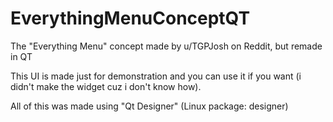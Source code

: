 # EverythingMenuConceptQT
The "Everything Menu" concept made by u/TGPJosh on Reddit, but remade in QT

This UI is made just for demonstration and you can use it if you want (i didn't make the widget cuz i don't know how).

All of this was made using "Qt Designer" (Linux package: designer)
